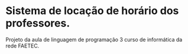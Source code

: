 
# Sistema de locação de horário dos professores.

Projeto da aula de linguagem de programação 3 curso de informática da rede FAETEC.


